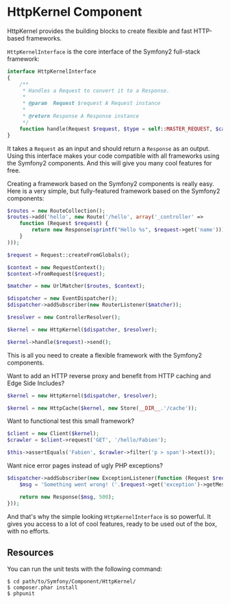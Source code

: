 HttpKernel Component
====================

HttpKernel provides the building blocks to create flexible and fast HTTP-based
frameworks.

``HttpKernelInterface`` is the core interface of the Symfony2 full-stack
framework:

```php
interface HttpKernelInterface
{
    /**
     * Handles a Request to convert it to a Response.
     *
     * @param  Request $request A Request instance
     *
     * @return Response A Response instance
     */
    function handle(Request $request, $type = self::MASTER_REQUEST, $catch = true);
}
```

It takes a ``Request`` as an input and should return a ``Response`` as an
output. Using this interface makes your code compatible with all frameworks
using the Symfony2 components. And this will give you many cool features for
free.

Creating a framework based on the Symfony2 components is really easy. Here is
a very simple, but fully-featured framework based on the Symfony2 components:

```php
$routes = new RouteCollection();
$routes->add('hello', new Route('/hello', array('_controller' =>
    function (Request $request) {
        return new Response(sprintf("Hello %s", $request->get('name')));
    }
)));

$request = Request::createFromGlobals();

$context = new RequestContext();
$context->fromRequest($request);

$matcher = new UrlMatcher($routes, $context);

$dispatcher = new EventDispatcher();
$dispatcher->addSubscriber(new RouterListener($matcher));

$resolver = new ControllerResolver();

$kernel = new HttpKernel($dispatcher, $resolver);

$kernel->handle($request)->send();
```

This is all you need to create a flexible framework with the Symfony2
components.

Want to add an HTTP reverse proxy and benefit from HTTP caching and Edge Side
Includes?

```php
$kernel = new HttpKernel($dispatcher, $resolver);

$kernel = new HttpCache($kernel, new Store(__DIR__.'/cache'));
```

Want to functional test this small framework?

```php
$client = new Client($kernel);
$crawler = $client->request('GET', '/hello/Fabien');

$this->assertEquals('Fabien', $crawler->filter('p > span')->text());
```

Want nice error pages instead of ugly PHP exceptions?

```php
$dispatcher->addSubscriber(new ExceptionListener(function (Request $request) {
    $msg = 'Something went wrong! ('.$request->get('exception')->getMessage().')';

    return new Response($msg, 500);
}));
```

And that's why the simple looking ``HttpKernelInterface`` is so powerful. It
gives you access to a lot of cool features, ready to be used out of the box,
with no efforts.

Resources
---------

You can run the unit tests with the following command:

    $ cd path/to/Symfony/Component/HttpKernel/
    $ composer.phar install
    $ phpunit
